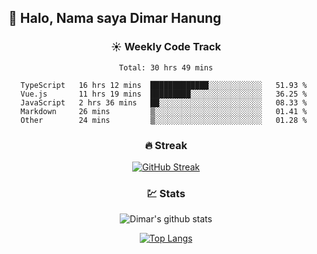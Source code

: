 ## 👋 Halo, Nama saya **Dimar Hanung**

<center>

### :sunny: Weekly Code Track
<!--START_SECTION:waka-->
```text
Total: 30 hrs 49 mins

TypeScript   16 hrs 12 mins  █████████████░░░░░░░░░░░░   51.93 % 
Vue.js       11 hrs 19 mins  █████████░░░░░░░░░░░░░░░░   36.25 % 
JavaScript   2 hrs 36 mins   ██░░░░░░░░░░░░░░░░░░░░░░░   08.33 % 
Markdown     26 mins         ▒░░░░░░░░░░░░░░░░░░░░░░░░   01.41 % 
Other        24 mins         ▒░░░░░░░░░░░░░░░░░░░░░░░░   01.28 % 
```
<!--END_SECTION:waka-->

### :fire: Streak

[![GitHub Streak](http://github-readme-streak-stats.herokuapp.com?user=dimar-hanung)](https://git.io/streak-stats)

### :chart: Stats

![Dimar's github stats](https://github-readme-stats.vercel.app/api?username=dimar-hanung&show_icons=true&theme=vue)

[![Top Langs](https://github-readme-stats.vercel.app/api/top-langs/?username=dimar-hanung)](#)

</center>
